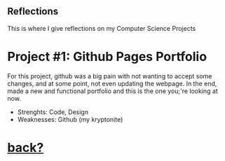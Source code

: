 ## Reflections
This is where I give reflections on my Computer Science Projects

# Project #1: Github Pages Portfolio 
For this project, github was a big pain with not wanting to accept some changes, and at some point, not even updating the webpage. In the end, made a new and functional portfolio and this is the one you;'re looking at now.
- Strenghts: Code, Design
- Weaknesses: Github (my kryptonite)


# [back?](.index.md)
